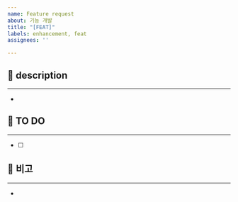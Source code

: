 ```yaml
---
name: Feature request
about: 기능 개발
title: "[FEAT]"
labels: enhancement, feat
assignees: ''

---
```


## 📌 description
***
- 

## 📝 TO DO
***
- [ ]

## 💌 비고
***
-
